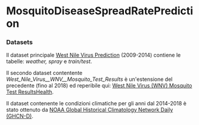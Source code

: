 # MosquitoDiseaseSpreadRatePrediction



### Datasets

Il dataset principale [West Nile Virus Prediction](https://www.kaggle.com/c/predict-west-nile-virus) (2009-2014) contiene le tabelle: *weather, spray* e *train/test*.

Il secondo dataset contentente *West_Nile_Virus__WNV__Mosquito_Test_Results* è un'estensione del precedente (fino al 2018) ed reperibile qui: [West Nile Virus (WNV) Mosquito Test ResultsHealth](https://data.cityofchicago.org/Health-Human-Services/West-Nile-Virus-WNV-Mosquito-Test-Results/jqe8-8r6s/data).

Il dataset contenente le condizioni climatiche per gli anni dal 2014-2018 è stato ottenuto da [NOAA Global Historical Climatology Network Daily (GHCN-D)](https://registry.opendata.aws/noaa-ghcn/).

